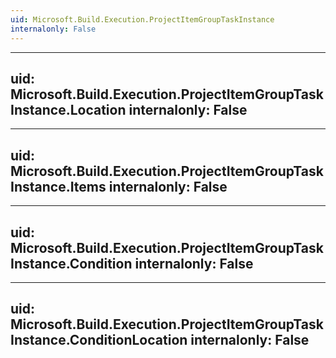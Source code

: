 ```yaml
---
uid: Microsoft.Build.Execution.ProjectItemGroupTaskInstance
internalonly: False
---
```


---
uid: Microsoft.Build.Execution.ProjectItemGroupTaskInstance.Location
internalonly: False
---

---
uid: Microsoft.Build.Execution.ProjectItemGroupTaskInstance.Items
internalonly: False
---

---
uid: Microsoft.Build.Execution.ProjectItemGroupTaskInstance.Condition
internalonly: False
---

---
uid: Microsoft.Build.Execution.ProjectItemGroupTaskInstance.ConditionLocation
internalonly: False
---

